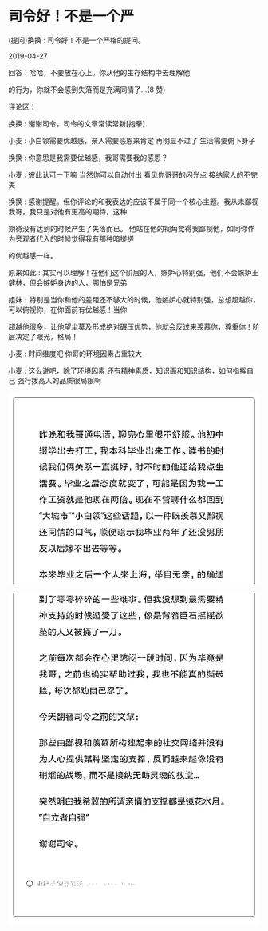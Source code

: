 # 司令好！不是一个严

(提问)换换 : 司令好！不是一个严格的提问。

2019-04-27

回答：哈哈，不要放在心上。你从他的生存结构中去理解他

的行为，你就不会感到失落而是充满同情了...(8 赞)

评论区：

换换 : 谢谢司令，司令的文章常读常新[抱拳]

小麦 : 小白领需要优越感，亲人需要感恩来肯定 再明显不过了 生活需要俯下身子

换换 : 你意思是我需要优越感，我哥需要我的感恩？

小麦 : 彼此认可一下嘛 当然你可以自动付出 看见你哥哥的闪光点 接纳家人的不完美

换换 : 感谢提醒。但你评论的和我表达的应该不属于同一个核心主题。我从未鄙视我哥，我只是对他有更高的期待，这种

期待没有达到的时候产生了失落而已。 他站在他的视角觉得我鄙视他，如同你作为旁观者代入的时候觉得我有那种暗搓搓

的优越感一样。

原来如此 : 其实可以理解！在他们这个阶层的人，嫉妒心特别强，他们不会嫉妒王健林，但会嫉妒身边的人，哪怕是兄弟

姐妹！特别是当你和他的差距还不够大的时候，他嫉妒心就特别强，总想超越你，可以俯视你，在你面前有优越感！当你

超越他很多，让他望尘莫及形成绝对碾压优势，他就会反过来羡慕你，尊重你！阶层决定了眼光，格局！

小麦 : 时间维度吧 你哥的环境因素占重较大

小麦 : 这么说吧，除了环境因素 还有精神素质，知识面和知识结构，如何指挥自己 强行拨高人的品质很局限啊

![image](img/Image_099.png)

![image](img/Image_100.png)